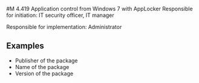 #M 4.419 Application control from Windows 7 with AppLocker
Responsible for initiation: IT security officer, IT manager

Responsible for implementation: Administrator



## Examples 
* Publisher of the package
* Name of the package
* Version of the package




